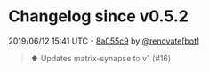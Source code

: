 # Changelog since v0.5.2

2019/06/12 15:41 UTC - [8a055c9](https://github.com/hassio-addons/addon-matrix/commit/8a055c9c34bdbee455919d75535c01fd266f08b4) by [@renovate[bot]](https://github.com/apps/renovate)
> :arrow_up: Updates matrix-synapse to v1 (#16) 

